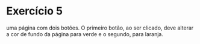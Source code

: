 # Exercício 5

 uma página com dois botões. O primeiro botão, ao ser clicado, deve alterar a cor de fundo da página para verde e o segundo, para laranja.
